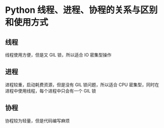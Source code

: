 # Python 线程、进程、协程的关系与区别和使用方式

## 线程

线程使用方便，但是又 GIL 锁，所以适合 IO 密集型操作

## 进程

进程较重，启动耗费资源，但是没有 GIL 锁问题，所以适合 CPU 密集型，同时在进程中使用线程，每个进程中只会有一个 GIL 锁

## 协程

协程较为轻量，但是代码编写麻烦
